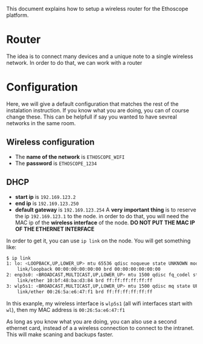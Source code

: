 This document explains how to setup a wireless router for the Ethoscope platform.

Router
==============
The idea is to connect many devices and a unique note to a single wireless network.
In order to do that, we can work with a router

Configuration
================
Here, we will give a default configuration that matches the rest of the instalation instruction. 
If you know what you are doing, you can of course change these. This can be helpfull if say you wanted to have sevreal networks in the same room.

Wireless configuration 
-------------------------------
* The **name of the network** is `ETHOSCOPE_WIFI`
* The **password** is `ETHOSCOPE_1234`

DHCP
--------

* **start ip** is `192.169.123.2`
* **end ip** is `192.169.123.250`
* **default gateway** is `192.169.123.254`
A **very important thing** is to reserve the ip `192.169.123.1` to the node.
in order to do that, you will need the MAC ip of the **wireless interface** of the node.
**DO NOT PUT THE MAC IP OF THE ETHERNET INTERFACE**

In order to get it, you can use `ip link` on the node. You will get something like:

```sh
$ ip link
1: lo: <LOOPBACK,UP,LOWER_UP> mtu 65536 qdisc noqueue state UNKNOWN mode DEFAULT group default 
    link/loopback 00:00:00:00:00:00 brd 00:00:00:00:00:00
2: enp3s0: <BROADCAST,MULTICAST,UP,LOWER_UP> mtu 1500 qdisc fq_codel state UP mode DEFAULT group default qlen 1000
    link/ether 10:bf:48:ba:d3:84 brd ff:ff:ff:ff:ff:ff
3: wlp5s1: <BROADCAST,MULTICAST,UP,LOWER_UP> mtu 1500 qdisc mq state UP mode DORMANT group default qlen 1000
    link/ether 00:26:5a:e6:47:f1 brd ff:ff:ff:ff:ff:ff
```
In this exanple, my wireless interface is `wlp5s1` (all wifi interfaces start with `wl`), then my MAC address is `00:26:5a:e6:47:f1`

As long as you know what you are doing, you can also use a second ethernet card, instead of a a wireless connection to connect to the intranet. This will make scaning and backups faster.

